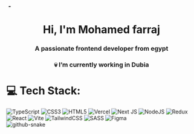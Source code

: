 



<svg xmlns="http://www.w3.org/2000/svg" width="24" height="24" viewBox="0 0 24 24"><mask id="lineMdCloudAltBracesLoop0"><g fill="none" stroke="#fff" stroke-linecap="round" stroke-linejoin="round" stroke-width="2"><path stroke-dasharray="64" stroke-dashoffset="64" d="M7 19h11c2.21 0 4 -1.79 4 -4c0 -2.21 -1.79 -4 -4 -4h-1v-1c0 -2.76 -2.24 -5 -5 -5c-2.42 0 -4.44 1.72 -4.9 4h-0.1c-2.76 0 -5 2.24 -5 5c0 2.76 2.24 5 5 5Z"><animate fill="freeze" attributeName="stroke-dashoffset" dur="0.6s" values="64;0"/><set fill="freeze" attributeName="opacity" begin="0.7s" to="0"/></path><g fill="#fff" stroke="none" opacity="0"><circle cx="12" cy="10" r="6"><animate attributeName="cx" begin="0.7s" dur="30s" repeatCount="indefinite" values="12;11;12;13;12"/></circle><rect width="9" height="8" x="8" y="12"/><rect width="15" height="12" x="1" y="8" rx="6"><animate attributeName="x" begin="0.7s" dur="21s" repeatCount="indefinite" values="1;0;1;2;1"/></rect><rect width="13" height="10" x="10" y="10" rx="5"><animate attributeName="x" begin="0.7s" dur="17s" repeatCount="indefinite" values="10;9;10;11;10"/></rect><set fill="freeze" attributeName="opacity" begin="0.7s" to="1"/></g><g fill="#000" fill-opacity="0" stroke="none"><circle cx="12" cy="10" r="4"><animate attributeName="cx" begin="0.7s" dur="30s" repeatCount="indefinite" values="12;11;12;13;12"/></circle><rect width="9" height="6" x="8" y="12"/><rect width="11" height="8" x="3" y="10" rx="4"><animate attributeName="x" begin="0.7s" dur="21s" repeatCount="indefinite" values="3;2;3;4;3"/></rect><rect width="9" height="6" x="12" y="12" rx="3"><animate attributeName="x" begin="0.7s" dur="17s" repeatCount="indefinite" values="12;11;12;13;12"/></rect><set fill="freeze" attributeName="fill-opacity" begin="0.7s" to="1"/><animate fill="freeze" attributeName="opacity" begin="0.7s" dur="0.5s" values="1;0"/></g><path fill="#000" stroke="none" d="M12 13c0 0 0 -0.9 0 -2v-1h0v-2h0c0 0 0 0.9 0 2v1c0 0.55 0 1 0 1h0v2h0c0 0 0 0.45 0 1v1c0 1.1 0 2 0 2h0v-2h0v-1c0 -1.1 0 -2 0 -2Z"><animate fill="freeze" attributeName="d" begin="1.3s" dur="0.2s" values="M12 13c0 0 0 -0.9 0 -2v-1h0v-2h0c0 0 0 0.9 0 2v1c0 0.55 0 1 0 1h0v2h0c0 0 0 0.45 0 1v1c0 1.1 0 2 0 2h0v-2h0v-1c0 -1.1 0 -2 0 -2Z;M7 13c1.1 0 2 -0.9 2 -2v-1h1.5v-2h-1.5c-1.1 0 -2 0.9 -2 2v1c0 0.55 -0.45 1 -1 1h-0.5v2h0.5c0.55 0 1 0.45 1 1v1c0 1.1 0.9 2 2 2h1.5v-2h-1.5v-1c0 -1.1 -0.9 -2 -2 -2z"/><animateMotion calcMode="linear" dur="6s" path="M0 0h-1h2z" repeatCount="indefinite"/></path><path fill="#000" stroke="none" d="M12 13c0 0 0 -0.9 0 -2v-1h0v-2h0c0 0 0 0.9 0 2v1c0 0.55 0 1 0 1h0v2h0c0 0 0 0.45 0 1v1c0 1.1 0 2 0 2h0v-2h0v-1c0 -1.1 0 -2 0 -2Z"><animate fill="freeze" attributeName="d" begin="1.3s" dur="0.2s" values="M12 13c0 0 0 -0.9 0 -2v-1h0v-2h0c0 0 0 0.9 0 2v1c0 0.55 0 1 0 1h0v2h0c0 0 0 0.45 0 1v1c0 1.1 0 2 0 2h0v-2h0v-1c0 -1.1 0 -2 0 -2Z;M17 13c-1.1 0 -2 -0.9 -2 -2v-1h-1.5v-2h1.5c1.1 0 2 0.9 2 2v1c0 0.55 0.45 1 1 1h0.5v2h-0.5c-0.55 0 -1 0.45 -1 1v1c0 1.1 -0.9 2 -2 2h-1.5v-2h1.5v-1c0 -1.1 0.9 -2 2 -2Z"/><animateMotion calcMode="linear" dur="6s" path="M0 0h1h-2z" repeatCount="indefinite"/></path></g></mask><rect width="24" height="24" fill="currentColor" mask="url(#lineMdCloudAltBracesLoop0)"/></svg>


<h1 align="center">Hi, I'm Mohamed farraj</h1> 
<h3 align="center">A passionate frontend developer from egypt</h3>
<h3 align="center">💀 I’m currently working in Dubia</h3>


# 💻 Tech Stack:
![TypeScript](https://img.shields.io/badge/typescript-%23007ACC.svg?style=for-the-badge&logo=typescript&logoColor=white)   ![CSS3](https://img.shields.io/badge/css3-%231572B6.svg?style=for-the-badge&logo=css3&logoColor=white)  ![HTML5](https://img.shields.io/badge/html5-%23E34F26.svg?style=for-the-badge&logo=html5&logoColor=white) ![Vercel](https://img.shields.io/badge/vercel-%23000000.svg?style=for-the-badge&logo=vercel&logoColor=white)  ![Next JS](https://img.shields.io/badge/Next-black?style=for-the-badge&logo=next.js&logoColor=white) ![NodeJS](https://img.shields.io/badge/node.js-6DA55F?style=for-the-badge&logo=node.js&logoColor=white) ![Redux](https://img.shields.io/badge/redux-%23593d88.svg?style=for-the-badge&logo=redux&logoColor=white) ![React](https://img.shields.io/badge/react-%2320232a.svg?style=for-the-badge&logo=react&logoColor=%2361DAFB) ![Vite](https://img.shields.io/badge/vite-%23646CFF.svg?style=for-the-badge&logo=vite&logoColor=white) ![TailwindCSS](https://img.shields.io/badge/tailwindcss-%2338B2AC.svg?style=for-the-badge&logo=tailwind-css&logoColor=white) ![SASS](https://img.shields.io/badge/SASS-hotpink.svg?style=for-the-badge&logo=SASS&logoColor=white)  ![Figma](https://img.shields.io/badge/figma-%23F24E1E.svg?style=for-the-badge&logo=figma&logoColor=white)   
<picture>
  <source media="(prefers-color-scheme: dark)" srcset="https://raw.githubusercontent.com/tobiasmeyhoefer/tobiasmeyhoefer/output/github-snake-dark.svg" />
  <source media="(prefers-color-scheme: light)" srcset="https://raw.githubusercontent.com/tobiasmeyhoefer/tobiasmeyhoefer/output/github-snake.svg" />
  <img alt="github-snake" src="https://raw.githubusercontent.com/tobiasmeyhoefer/tobiasmeyhoefer/output/github-snake.svg" />
</picture>







